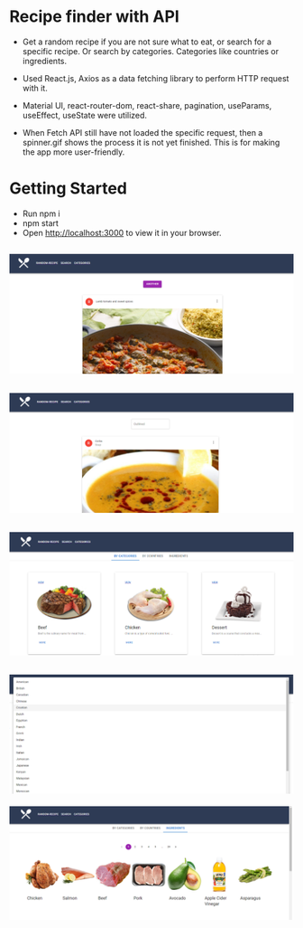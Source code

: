 # Recipe finder with API 

- Get a random recipe if you are not sure what to eat, or search for a specific recipe. Or search by categories.
  Categories like countries or ingredients.

- Used React.js, Axios as a data fetching library to perform HTTP request with it.
- Material UI, react-router-dom, react-share, pagination, useParams, useEffect, useState were utilized.
- When Fetch API still have not loaded the specific request, then a spinner.gif shows the process it is not yet finished. This is for   making the app more user-friendly.

# Getting Started 

- Run npm i
- npm start
- Open [http://localhost:3000](http://localhost:3000) to view it in your browser.


![This is an image](https://github.com/Matyas92/pic/blob/main/recipe1.png)
-
![This is an image](https://github.com/Matyas92/pic/blob/main/recipe2.png)
-
![This is an image](https://github.com/Matyas92/pic/blob/main/recipe3.png)
-
![This is an image](https://github.com/Matyas92/pic/blob/main/recipe4.png)
-
![This is an image](https://github.com/Matyas92/pic/blob/main/recipe5.png)
